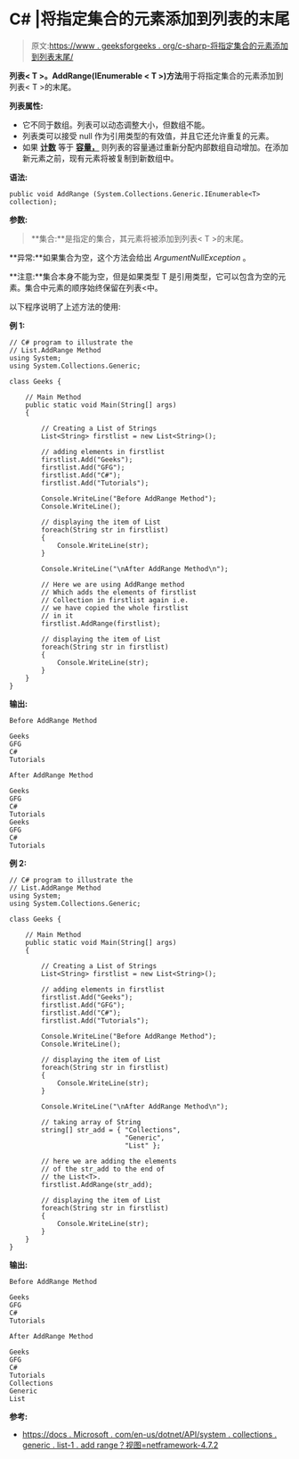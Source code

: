 # C# |将指定集合的元素添加到列表的末尾

> 原文:[https://www . geeksforgeeks . org/c-sharp-将指定集合的元素添加到列表末尾/](https://www.geeksforgeeks.org/c-sharp-adding-the-elements-of-the-specified-collection-to-the-end-of-the-list/)

**列表< T >。AddRange(IEnumerable < T >)方法**用于将指定集合的元素添加到列表< T >的末尾。

**列表属性:**

*   它不同于数组。列表可以动态调整大小，但数组不能。
*   列表类可以接受 null 作为引用类型的有效值，并且它还允许重复的元素。
*   如果 **[计数](https://www.geeksforgeeks.org/c-get-the-number-of-elements-actually-contained-in-the-arraylist/)** 等于 **[容量，](https://www.geeksforgeeks.org/c-capacity-of-a-list/)** 则列表的容量通过重新分配内部数组自动增加。在添加新元素之前，现有元素将被复制到新数组中。

**语法:**

```
public void AddRange (System.Collections.Generic.IEnumerable<T> collection);

```

**参数:**

> **集合:**是指定的集合，其元素将被添加到列表< T >的末尾。

**异常:**如果集合为空，这个方法会给出 *ArgumentNullException* 。

**注意:**集合本身不能为空，但是如果类型 T 是引用类型，它可以包含为空的元素。集合中元素的顺序始终保留在列表<中。

以下程序说明了上述方法的使用:

**例 1:**

```
// C# program to illustrate the
// List.AddRange Method
using System;
using System.Collections.Generic;

class Geeks {

    // Main Method
    public static void Main(String[] args)
    {

        // Creating a List of Strings
        List<String> firstlist = new List<String>();

        // adding elements in firstlist
        firstlist.Add("Geeks");
        firstlist.Add("GFG");
        firstlist.Add("C#");
        firstlist.Add("Tutorials");

        Console.WriteLine("Before AddRange Method");
        Console.WriteLine();

        // displaying the item of List
        foreach(String str in firstlist)
        {
            Console.WriteLine(str);
        }

        Console.WriteLine("\nAfter AddRange Method\n");

        // Here we are using AddRange method
        // Which adds the elements of firstlist
        // Collection in firstlist again i.e.
        // we have copied the whole firstlist
        // in it
        firstlist.AddRange(firstlist);

        // displaying the item of List
        foreach(String str in firstlist)
        {
            Console.WriteLine(str);
        }
    }
}
```

**输出:**

```
Before AddRange Method

Geeks
GFG
C#
Tutorials

After AddRange Method

Geeks
GFG
C#
Tutorials
Geeks
GFG
C#
Tutorials

```

**例 2:**

```
// C# program to illustrate the
// List.AddRange Method
using System;
using System.Collections.Generic;

class Geeks {

    // Main Method
    public static void Main(String[] args)
    {

        // Creating a List of Strings
        List<String> firstlist = new List<String>();

        // adding elements in firstlist
        firstlist.Add("Geeks");
        firstlist.Add("GFG");
        firstlist.Add("C#");
        firstlist.Add("Tutorials");

        Console.WriteLine("Before AddRange Method");
        Console.WriteLine();

        // displaying the item of List
        foreach(String str in firstlist)
        {
            Console.WriteLine(str);
        }

        Console.WriteLine("\nAfter AddRange Method\n");

        // taking array of String
        string[] str_add = { "Collections",
                             "Generic",
                             "List" };

        // here we are adding the elements
        // of the str_add to the end of
        // the List<T>.
        firstlist.AddRange(str_add);

        // displaying the item of List
        foreach(String str in firstlist)
        {
            Console.WriteLine(str);
        }
    }
}
```

**输出:**

```
Before AddRange Method

Geeks
GFG
C#
Tutorials

After AddRange Method

Geeks
GFG
C#
Tutorials
Collections
Generic
List

```

**参考:**

*   [https://docs . Microsoft . com/en-us/dotnet/API/system . collections . generic . list-1 . add range？视图=netframework-4.7.2](https://docs.microsoft.com/en-us/dotnet/api/system.collections.generic.list-1.addrange?view=netframework-4.7.2)
